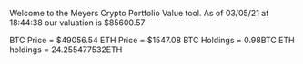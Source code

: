 Welcome to the Meyers Crypto Portfolio Value tool. 
As of 03/05/21 at 18:44:38 our valuation is $85600.57 

BTC Price = $49056.54
 ETH Price = $1547.08
BTC Holdings = 0.98BTC
 ETH holdings = 24.255477532ETH 
